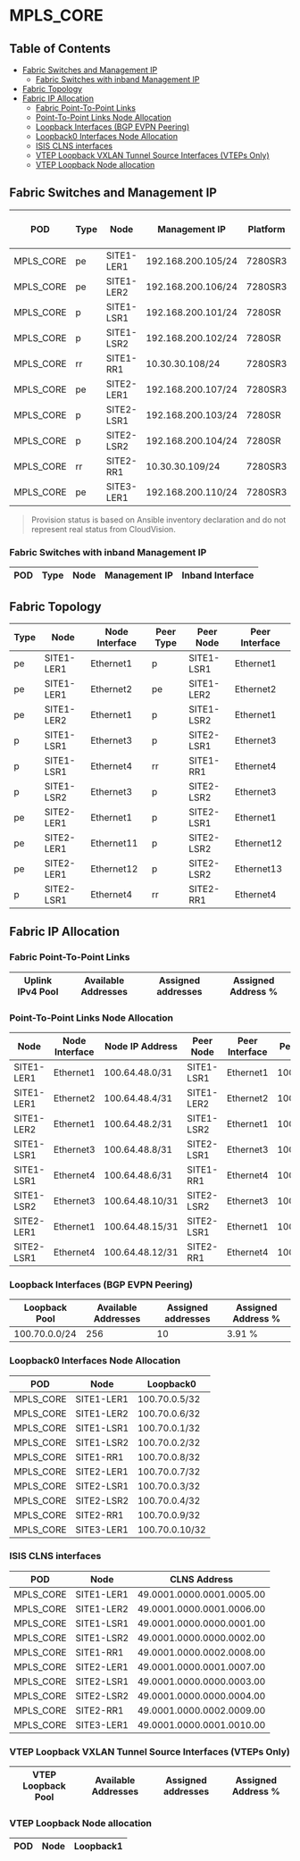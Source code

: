 # MPLS_CORE

## Table of Contents

- [Fabric Switches and Management IP](#fabric-switches-and-management-ip)
  - [Fabric Switches with inband Management IP](#fabric-switches-with-inband-management-ip)
- [Fabric Topology](#fabric-topology)
- [Fabric IP Allocation](#fabric-ip-allocation)
  - [Fabric Point-To-Point Links](#fabric-point-to-point-links)
  - [Point-To-Point Links Node Allocation](#point-to-point-links-node-allocation)
  - [Loopback Interfaces (BGP EVPN Peering)](#loopback-interfaces-bgp-evpn-peering)
  - [Loopback0 Interfaces Node Allocation](#loopback0-interfaces-node-allocation)
  - [ISIS CLNS interfaces](#isis-clns-interfaces)
  - [VTEP Loopback VXLAN Tunnel Source Interfaces (VTEPs Only)](#vtep-loopback-vxlan-tunnel-source-interfaces-vteps-only)
  - [VTEP Loopback Node allocation](#vtep-loopback-node-allocation)

## Fabric Switches and Management IP

| POD | Type | Node | Management IP | Platform | Provisioned in CloudVision | Serial Number |
| --- | ---- | ---- | ------------- | -------- | -------------------------- | ------------- |
| MPLS_CORE | pe | SITE1-LER1 | 192.168.200.105/24 | 7280SR3 | Provisioned | - |
| MPLS_CORE | pe | SITE1-LER2 | 192.168.200.106/24 | 7280SR3 | Provisioned | - |
| MPLS_CORE | p | SITE1-LSR1 | 192.168.200.101/24 | 7280SR | Provisioned | - |
| MPLS_CORE | p | SITE1-LSR2 | 192.168.200.102/24 | 7280SR | Provisioned | - |
| MPLS_CORE | rr | SITE1-RR1 | 10.30.30.108/24 | 7280SR3 | Provisioned | - |
| MPLS_CORE | pe | SITE2-LER1 | 192.168.200.107/24 | 7280SR3 | Provisioned | - |
| MPLS_CORE | p | SITE2-LSR1 | 192.168.200.103/24 | 7280SR | Provisioned | - |
| MPLS_CORE | p | SITE2-LSR2 | 192.168.200.104/24 | 7280SR | Provisioned | - |
| MPLS_CORE | rr | SITE2-RR1 | 10.30.30.109/24 | 7280SR3 | Provisioned | - |
| MPLS_CORE | pe | SITE3-LER1 | 192.168.200.110/24 | 7280SR3 | Provisioned | - |

> Provision status is based on Ansible inventory declaration and do not represent real status from CloudVision.

### Fabric Switches with inband Management IP

| POD | Type | Node | Management IP | Inband Interface |
| --- | ---- | ---- | ------------- | ---------------- |

## Fabric Topology

| Type | Node | Node Interface | Peer Type | Peer Node | Peer Interface |
| ---- | ---- | -------------- | --------- | ----------| -------------- |
| pe | SITE1-LER1 | Ethernet1 | p | SITE1-LSR1 | Ethernet1 |
| pe | SITE1-LER1 | Ethernet2 | pe | SITE1-LER2 | Ethernet2 |
| pe | SITE1-LER2 | Ethernet1 | p | SITE1-LSR2 | Ethernet1 |
| p | SITE1-LSR1 | Ethernet3 | p | SITE2-LSR1 | Ethernet3 |
| p | SITE1-LSR1 | Ethernet4 | rr | SITE1-RR1 | Ethernet4 |
| p | SITE1-LSR2 | Ethernet3 | p | SITE2-LSR2 | Ethernet3 |
| pe | SITE2-LER1 | Ethernet1 | p | SITE2-LSR1 | Ethernet1 |
| pe | SITE2-LER1 | Ethernet11 | p | SITE2-LSR2 | Ethernet12 |
| pe | SITE2-LER1 | Ethernet12 | p | SITE2-LSR2 | Ethernet13 |
| p | SITE2-LSR1 | Ethernet4 | rr | SITE2-RR1 | Ethernet4 |

## Fabric IP Allocation

### Fabric Point-To-Point Links

| Uplink IPv4 Pool | Available Addresses | Assigned addresses | Assigned Address % |
| ---------------- | ------------------- | ------------------ | ------------------ |

### Point-To-Point Links Node Allocation

| Node | Node Interface | Node IP Address | Peer Node | Peer Interface | Peer IP Address | VRF |
| ---- | -------------- | --------------- | --------- | -------------- | --------------- | --- |
| SITE1-LER1 | Ethernet1 | 100.64.48.0/31 | SITE1-LSR1 | Ethernet1 | 100.64.48.1/31 | default
| SITE1-LER1 | Ethernet2 | 100.64.48.4/31 | SITE1-LER2 | Ethernet2 | 100.64.48.5/31 | default
| SITE1-LER2 | Ethernet1 | 100.64.48.2/31 | SITE1-LSR2 | Ethernet1 | 100.64.48.3/31 | default
| SITE1-LSR1 | Ethernet3 | 100.64.48.8/31 | SITE2-LSR1 | Ethernet3 | 100.64.48.9/31 | default
| SITE1-LSR1 | Ethernet4 | 100.64.48.6/31 | SITE1-RR1 | Ethernet4 | 100.64.48.7/31 | default
| SITE1-LSR2 | Ethernet3 | 100.64.48.10/31 | SITE2-LSR2 | Ethernet3 | 100.64.48.11/31 | default
| SITE2-LER1 | Ethernet1 | 100.64.48.15/31 | SITE2-LSR1 | Ethernet1 | 100.64.48.14/31 | default
| SITE2-LSR1 | Ethernet4 | 100.64.48.12/31 | SITE2-RR1 | Ethernet4 | 100.64.48.13/31 | default

### Loopback Interfaces (BGP EVPN Peering)

| Loopback Pool | Available Addresses | Assigned addresses | Assigned Address % |
| ------------- | ------------------- | ------------------ | ------------------ |
| 100.70.0.0/24 | 256 | 10 | 3.91 % |

### Loopback0 Interfaces Node Allocation

| POD | Node | Loopback0 |
| --- | ---- | --------- |
| MPLS_CORE | SITE1-LER1 | 100.70.0.5/32 |
| MPLS_CORE | SITE1-LER2 | 100.70.0.6/32 |
| MPLS_CORE | SITE1-LSR1 | 100.70.0.1/32 |
| MPLS_CORE | SITE1-LSR2 | 100.70.0.2/32 |
| MPLS_CORE | SITE1-RR1 | 100.70.0.8/32 |
| MPLS_CORE | SITE2-LER1 | 100.70.0.7/32 |
| MPLS_CORE | SITE2-LSR1 | 100.70.0.3/32 |
| MPLS_CORE | SITE2-LSR2 | 100.70.0.4/32 |
| MPLS_CORE | SITE2-RR1 | 100.70.0.9/32 |
| MPLS_CORE | SITE3-LER1 | 100.70.0.10/32 |

### ISIS CLNS interfaces

| POD | Node | CLNS Address |
| --- | ---- | ------------ |
| MPLS_CORE | SITE1-LER1 | 49.0001.0000.0001.0005.00 |
| MPLS_CORE | SITE1-LER2 | 49.0001.0000.0001.0006.00 |
| MPLS_CORE | SITE1-LSR1 | 49.0001.0000.0000.0001.00 |
| MPLS_CORE | SITE1-LSR2 | 49.0001.0000.0000.0002.00 |
| MPLS_CORE | SITE1-RR1 | 49.0001.0000.0002.0008.00 |
| MPLS_CORE | SITE2-LER1 | 49.0001.0000.0001.0007.00 |
| MPLS_CORE | SITE2-LSR1 | 49.0001.0000.0000.0003.00 |
| MPLS_CORE | SITE2-LSR2 | 49.0001.0000.0000.0004.00 |
| MPLS_CORE | SITE2-RR1 | 49.0001.0000.0002.0009.00 |
| MPLS_CORE | SITE3-LER1 | 49.0001.0000.0001.0010.00 |

### VTEP Loopback VXLAN Tunnel Source Interfaces (VTEPs Only)

| VTEP Loopback Pool | Available Addresses | Assigned addresses | Assigned Address % |
| --------------------- | ------------------- | ------------------ | ------------------ |

### VTEP Loopback Node allocation

| POD | Node | Loopback1 |
| --- | ---- | --------- |
